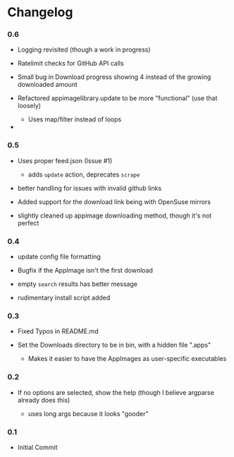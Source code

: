 # Changelog

### 0.6

- Logging revisited (though a work in progress)

- Ratelimit checks for GitHub API calls

- Small bug in Download progress showing 4 instead of the growing downloaded amount

- Refactored appimagelibrary.update to be more "functional" (use that loosely)
  
  - Uses map/filter instead of loops

- 

### 0.5

- Uses proper feed.json (Issue #1)
  
  - adds `update` action, deprecates `scrape`

- better handling for issues with invalid github links

- Added support for the download link being with OpenSuse mirrors

- slightly cleaned up appimage downloading method, though it's not perfect

### 0.4

- update config file formatting

- Bugfix if the AppImage isn't the first download

- empty `search` results has better message

- rudimentary install script added

### 0.3

- Fixed Typos in README.md

- Set the Downloads directory to be in bin, with a hidden file ".apps"
  
  - Makes it easier to have the AppImages as user-specific executables

### 0.2

- If no options are selected, show the help (though I believe argparse already does this)
  
  - uses long args because it looks "gooder"

### 0.1

- Initial Commit
